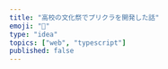 ```yaml
---
title: "高校の文化祭でプリクラを開発した話"
emoji: "🏫"
type: "idea"
topics: ["web", "typescript"]
published: false
---
```


